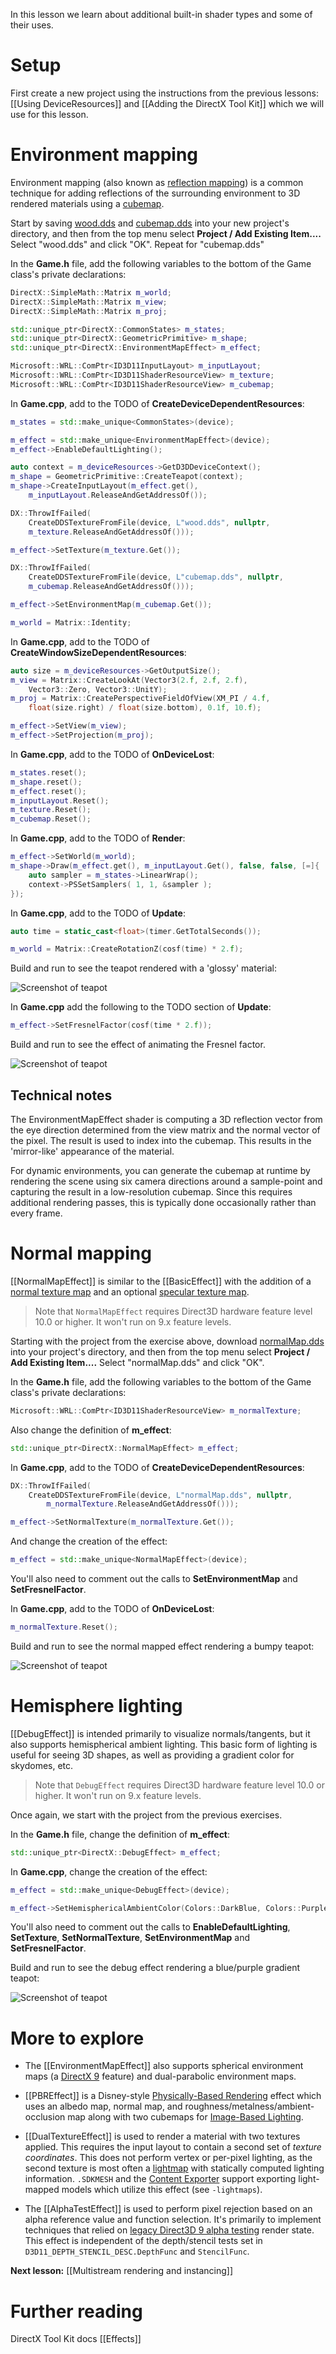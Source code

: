 In this lesson we learn about  additional built-in shader types and some of their uses.

# Setup
First create a new project using the instructions from the previous lessons: [[Using DeviceResources]] and
[[Adding the DirectX Tool Kit]] which we will use for this lesson.

# Environment mapping

Environment mapping (also known as [reflection mapping](https://en.wikipedia.org/wiki/Reflection_mapping)) is a common technique for adding reflections of the surrounding environment to 3D rendered materials using a [cubemap](https://en.wikipedia.org/wiki/Cube_mapping).

Start by saving [wood.dds](https://github.com/Microsoft/DirectXTK/wiki/media/wood.dds) and [cubemap.dds](https://github.com/Microsoft/DirectXTK/wiki/media/cubemap.dds) into your new project's directory, and then from the top menu select **Project / Add Existing Item....** Select "wood.dds" and click "OK". Repeat for "cubemap.dds"

In the **Game.h** file, add the following variables to the bottom of the Game class's private declarations:

```cpp
DirectX::SimpleMath::Matrix m_world;
DirectX::SimpleMath::Matrix m_view;
DirectX::SimpleMath::Matrix m_proj;

std::unique_ptr<DirectX::CommonStates> m_states;
std::unique_ptr<DirectX::GeometricPrimitive> m_shape;
std::unique_ptr<DirectX::EnvironmentMapEffect> m_effect;

Microsoft::WRL::ComPtr<ID3D11InputLayout> m_inputLayout;
Microsoft::WRL::ComPtr<ID3D11ShaderResourceView> m_texture;
Microsoft::WRL::ComPtr<ID3D11ShaderResourceView> m_cubemap;
```

In **Game.cpp**, add to the TODO of **CreateDeviceDependentResources**:

```cpp
m_states = std::make_unique<CommonStates>(device);

m_effect = std::make_unique<EnvironmentMapEffect>(device);
m_effect->EnableDefaultLighting();

auto context = m_deviceResources->GetD3DDeviceContext();
m_shape = GeometricPrimitive::CreateTeapot(context);
m_shape->CreateInputLayout(m_effect.get(),
    m_inputLayout.ReleaseAndGetAddressOf());

DX::ThrowIfFailed(
    CreateDDSTextureFromFile(device, L"wood.dds", nullptr,
    m_texture.ReleaseAndGetAddressOf()));

m_effect->SetTexture(m_texture.Get());

DX::ThrowIfFailed(
    CreateDDSTextureFromFile(device, L"cubemap.dds", nullptr,
    m_cubemap.ReleaseAndGetAddressOf()));

m_effect->SetEnvironmentMap(m_cubemap.Get());

m_world = Matrix::Identity;
```

In **Game.cpp**, add to the TODO of **CreateWindowSizeDependentResources**:

```cpp
auto size = m_deviceResources->GetOutputSize();
m_view = Matrix::CreateLookAt(Vector3(2.f, 2.f, 2.f),
    Vector3::Zero, Vector3::UnitY);
m_proj = Matrix::CreatePerspectiveFieldOfView(XM_PI / 4.f,
    float(size.right) / float(size.bottom), 0.1f, 10.f);

m_effect->SetView(m_view);
m_effect->SetProjection(m_proj);
```

In **Game.cpp**, add to the TODO of **OnDeviceLost**:

```cpp
m_states.reset();
m_shape.reset();
m_effect.reset();
m_inputLayout.Reset();
m_texture.Reset();
m_cubemap.Reset();
```

In **Game.cpp**, add to the TODO of **Render**:

```cpp
m_effect->SetWorld(m_world);
m_shape->Draw(m_effect.get(), m_inputLayout.Get(), false, false, [=]{
    auto sampler = m_states->LinearWrap();
    context->PSSetSamplers( 1, 1, &sampler );
});
```

In **Game.cpp**, add to the TODO of **Update**:

```cpp
auto time = static_cast<float>(timer.GetTotalSeconds());

m_world = Matrix::CreateRotationZ(cosf(time) * 2.f);
```

Build and run to see the teapot rendered with a 'glossy' material:

![Screenshot of teapot](https://github.com/Microsoft/DirectXTK/wiki/images/screenshotTeapot.PNG)

In **Game.cpp** add the following to the TODO section of **Update**:

```cpp
m_effect->SetFresnelFactor(cosf(time * 2.f));
```

Build and run to see the effect of animating the Fresnel factor.

![Screenshot of teapot](https://github.com/Microsoft/DirectXTK/wiki/images/screenshotTeapot2.PNG)

## Technical notes
The EnvironmentMapEffect shader is computing a 3D reflection vector from the eye direction determined from the view matrix and the normal vector of the pixel. The result is used to index into the cubemap. This results in the 'mirror-like' appearance of the material.

For dynamic environments, you can generate the cubemap at runtime by rendering the scene using six camera directions around a sample-point and capturing the result in a low-resolution cubemap. Since this requires additional rendering passes, this is typically done occasionally rather than every frame.

# Normal mapping

[[NormalMapEffect]] is similar to the [[BasicEffect]] with the addition of a [normal texture map](https://en.wikipedia.org/wiki/Normal_mapping) and an optional [specular texture map](https://en.wikipedia.org/wiki/Specularity).

> Note that ``NormalMapEffect`` requires Direct3D hardware feature level 10.0 or higher. It won't run on 9.x feature levels.

Starting with the project from the exercise above, download [normalMap.dds](https://github.com/Microsoft/DirectXTK/wiki/media/normalMap.dds) into your project's directory, and then from the top menu select **Project / Add Existing Item....** Select "normalMap.dds" and click "OK".

In the **Game.h** file, add the following variables to the bottom of the Game class's private declarations:

```cpp
Microsoft::WRL::ComPtr<ID3D11ShaderResourceView> m_normalTexture;
```

Also change the definition of **m_effect**:

```cpp
std::unique_ptr<DirectX::NormalMapEffect> m_effect;
```

In **Game.cpp**, add to the TODO of **CreateDeviceDependentResources**:

```cpp
DX::ThrowIfFailed(
    CreateDDSTextureFromFile(device, L"normalMap.dds", nullptr,
        m_normalTexture.ReleaseAndGetAddressOf()));

m_effect->SetNormalTexture(m_normalTexture.Get());
```

And change the creation of the effect:

```cpp
m_effect = std::make_unique<NormalMapEffect>(device);
```

You'll also need to comment out the calls to **SetEnvironmentMap** and **SetFresnelFactor**.

In **Game.cpp**, add to the TODO of **OnDeviceLost**:

```cpp
m_normalTexture.Reset();
```

Build and run to see the normal mapped effect rendering a bumpy teapot:

![Screenshot of teapot](https://github.com/Microsoft/DirectXTK/wiki/images/screenshotTeapot3.PNG)

# Hemisphere lighting

[[DebugEffect]] is intended primarily to visualize normals/tangents, but it also supports hemispherical ambient lighting. This basic form of lighting is useful for seeing 3D shapes, as well as providing a gradient color for skydomes, etc.

> Note that ``DebugEffect`` requires Direct3D hardware feature level 10.0 or higher. It won't run on 9.x feature levels.

Once again, we start with the project from the previous exercises.

In the **Game.h** file, change the definition of **m_effect**:

```cpp
std::unique_ptr<DirectX::DebugEffect> m_effect;
```

In **Game.cpp**, change the creation of the effect:

```cpp
m_effect = std::make_unique<DebugEffect>(device);

m_effect->SetHemisphericalAmbientColor(Colors::DarkBlue, Colors::Purple);
```

You'll also need to comment out the calls to **EnableDefaultLighting**, **SetTexture**, **SetNormalTexture**, **SetEnvironmentMap** and **SetFresnelFactor**.

Build and run to see the debug effect rendering a blue/purple gradient teapot:

![Screenshot of teapot](https://github.com/Microsoft/DirectXTK/wiki/images/screenshotTeapot4.PNG)

# More to explore

* The [[EnvironmentMapEffect]] also supports spherical environment maps (a [DirectX 9](https://docs.microsoft.com/en-us/windows/win32/direct3d9/spherical-environment-mapping) feature) and dual-parabolic environment maps.

* [[PBREffect]] is a Disney-style [Physically-Based Rendering](https://en.wikipedia.org/wiki/Physically_based_rendering) effect which uses an albedo map, normal map, and roughness/metalness/ambient-occlusion map along with two cubemaps for [Image-Based Lighting](https://en.wikipedia.org/wiki/Image-based_lighting).

* [[DualTextureEffect]] is used to render a material with two textures applied. This requires the input layout to contain a second set of _texture coordinates_. This does not perform vertex or per-pixel lighting, as the second texture is most often a [lightmap](https://en.wikipedia.org/wiki/Lightmap) with statically computed lighting information.  ``.SDKMESH`` and the [Content Exporter](https://aka.ms/dxsdkcontentexporter) support exporting light-mapped models which utilize this effect (see ``-lightmaps``).

* The [[AlphaTestEffect]] is used to perform pixel rejection based on an alpha reference value and function selection. It's primarily to implement techniques that relied on [legacy Direct3D 9 alpha testing](https://docs.microsoft.com/en-us/windows/win32/direct3d9/alpha-testing-state) render state. This effect is independent of the depth/stencil tests set in ``D3D11_DEPTH_STENCIL_DESC.DepthFunc`` and ``StencilFunc``.

**Next lesson:** [[Multistream rendering and instancing]]

# Further reading

DirectX Tool Kit docs [[Effects]]

